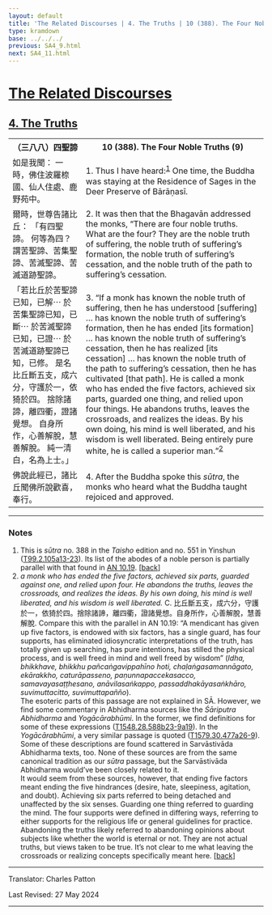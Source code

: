 ```yaml
---
layout: default
title: 'The Related Discourses | 4. The Truths | 10 (388). The Four Noble Truths (9)'
type: kramdown
base: ../../../
previous: SA4_9.html
next: SA4_11.html
---
```


<h1><a href='../index.html'>The Related Discourses</a></h1>
<h2><a href='index.html'>4. The Truths</a></h2>

<table class="trans">
  <th class='ch'>（三八八）四聖諦</th>
  <th class='en'>10 (388). The Four Noble Truths (9)</th>
  <tr>
    <td class="ch" title='t125.2.105a13'>如是我聞： 一時，佛住波羅㮈國、仙人住處、鹿野苑中。</td>
    <td id='p1'>1. Thus I have heard:<sup id="ref1"><a href="#n1">1</a></sup> One time, the Buddha was staying at the Residence of Sages in the Deer Preserve of Bārāṇasī.</td>
  </tr>
  <tr>
    <td class="ch" title='t125.2.105a14'>爾時，世尊告諸比丘： 「有四聖諦。 何等為四？ 謂苦聖諦、苦集聖諦、苦滅聖諦、苦滅道跡聖諦。</td>
    <td id='p2'>2. It was then that the Bhagavān addressed the monks, “There are four noble truths. What are the four? They are the noble truth of suffering, the noble truth of suffering’s formation, the noble truth of suffering’s cessation, and the noble truth of the path to suffering’s cessation.</td>
  </tr>
  <tr>
    <td class="ch" title='t125.2.105a16'>「若比丘於苦聖諦已知，已解⋯ 於苦集聖諦已知，已斷⋯ 於苦滅聖諦已知，已證⋯ 於苦滅道跡聖諦已知，已修。 是名比丘斷五支，成六分，守護於一，依猗於四。 捨除諸諦，離四衢，證諸覺想。 自身所作，心善解脫，慧善解脫。 純一清白，名為上士。」</td>
    <td id='p3'>3. “If a monk has known the noble truth of suffering, then he has understood [suffering] … has known the noble truth of suffering’s formation, then he has ended [its formation] … has known the noble truth of suffering’s cessation, then he has realized [its cessation] … has known the noble truth of the path to suffering’s cessation, then he has cultivated [that path]. He is called a monk who has ended the five factors, achieved six parts, guarded one thing, and relied upon four things. He abandons truths, leaves the crossroads, and realizes the ideas. By his own doing, his mind is well liberated, and his wisdom is well liberated. Being entirely pure white, he is called a superior man.”<sup id="ref2"><a href="#n2">2</a></sup></td>
  </tr>
  <tr>
    <td class="ch" title='t125.2.105a22'>佛說此經已，諸比丘聞佛所說歡喜，奉行。</td>
    <td id='p4'>4. After the Buddha spoke this <em>sūtra</em>, the monks who heard what the Buddha taught rejoiced and approved.</td>
  </tr>
</table>

<hr/>

<h3 id="notes">Notes</h3>

<ol>
<li id="n1">This is <em>sūtra</em> no. 388 in the <cite>Taisho</cite> edition and no. 551 in Yinshun (<a href="https://cbetaonline.dila.edu.tw/zh/T02n0099_p0105a13" target="_blank">T99.2.105a13-23</a>). Its list of the abodes of a noble person is partially parallel with that found in <a href="https://suttacentral.net/an10.19" target="_blank">AN 10.19</a>. [<a href="#ref1">back</a>]</li>
<li id="n2"><em>a monk who has ended the five factors, achieved six parts, guarded against one, and relied upon four. He abandons the truths, leaves the crossroads, and realizes the ideas. By his own doing, his mind is well liberated, and his wisdom is well liberated.</em> C. 比丘斷五支，成六分，守護於一，依猗於四。捨除諸諦，離四衢，證諸覺想。自身所作，心善解脫，慧善解脫. Compare this with the parallel in AN 10.19: “A mendicant has given up five factors, is endowed with six factors, has a single guard, has four supports, has eliminated idiosyncratic interpretations of the truth, has totally given up searching, has pure intentions, has stilled the physical process, and is well freed in mind and well freed by wisdom” (<em>Idha, bhikkhave, bhikkhu pañcaṅgavippahīno hoti, chaḷaṅgasamannāgato, ekārakkho, caturāpasseno, paṇunnapaccekasacco, samavayasaṭṭhesano, anāvilasaṅkappo, passaddhakāyasaṅkhāro, suvimuttacitto, suvimuttapañño</em>).<br/>
The esoteric parts of this passage are not explained in SĀ. However, we find some commentary in Abhidharma sources like the <cite>Śāriputra Abhidharma</cite> and <cite>Yogācārabhūmi</cite>. In the former, we find definitions for some of these expressions (<a href="https://cbetaonline.dila.edu.tw/zh/T28n1548_p0588b23" target="_blank">T1548.28.588b23-9a19</a>). In the <cite>Yogācārabhūmi</cite>, a very similar passage is quoted (<a href="https://cbetaonline.dila.edu.tw/zh/T30n1579_p0477a26" target="_blank">T1579.30.477a26-9</a>). Some of these descriptions are found scattered in Sarvāstivāda Abhidharma texts, too. None of these sources are from the same canonical tradition as our <em>sūtra</em> passage, but the Sarvāstivāda Abhidharma would’ve been closely related to it.<br/>
It would seem from these sources, however, that ending five factors meant ending the five hindrances (desire, hate, sleepiness, agitation, and doubt). Achieving six parts referred to being detached and unaffected by the six senses. Guarding one thing referred to guarding the mind. The four supports were defined in differing ways, referring to either supports for the religious life or general guidelines for practice. Abandoning the truths likely referred to abandoning opinions about subjects like whether the world is eternal or not. They are not actual truths, but views taken to be true. It’s not clear to me what leaving the crossroads or realizing concepts specifically meant here. [<a href="#ref2">back</a>]</li>
</ol>
<hr/>

<p class="translator">Translator: Charles Patton</p>
<p class='revised'>Last Revised: 27 May 2024</p>

<hr/>